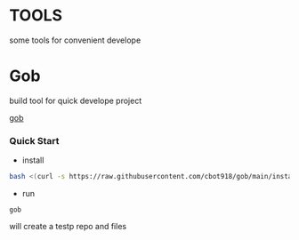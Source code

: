 # TOOLS
some tools for convenient develope

# Gob

build tool for quick develope project

[gob](https://github.com/cbot918/gob)

### Quick Start
- install
```bash
bash <(curl -s https://raw.githubusercontent.com/cbot918/gob/main/installer/install_linux.sh)
```
- run
```
gob
```
will create a testp repo and files 
